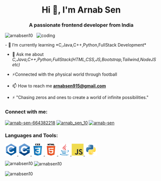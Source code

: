 <h1 align="center">Hi 👋, I'm Arnab Sen</h1>
<h3 align="center">A passionate frontend developer from India</h3>
<img align="right" alt="coding" width="400" src="https://user-images.githubusercontent.com/55389276/140866485-8fb1c876-9a8f-4d6a-98dc-08c4981eaf70.gif">

<p align="left"> <img src="https://komarev.com/ghpvc/?username=arnabsen10&label=Profile%20views&color=0e75b6&style=flat" alt="arnabsen10" /> </p>
- 🌱 I’m currently learning *C,Java,C++,Python,FullStack Development*

- 💬 Ask me about *C,Java,C++,Python,FullStack(HTML,CSS,JS,Bootstrap,Tailwind,NodeJS etc)*
  
- ⚡Connected with the physical world through football
 
- 📫 How to reach me **arnabsen915@gmail.com**
  
- ⚡ "Chasing zeros and ones to create a world of infinite possibilities."
<h3 align="left">Connect with me:</h3>
<p align="left">
<a href="https://linkedin.com/in/arnab-sen-664382218" target="blank"><img align="center" src="https://raw.githubusercontent.com/rahuldkjain/github-profile-readme-generator/master/src/images/icons/Social/linked-in-alt.svg" alt="arnab-sen-664382218" height="30" width="40" /></a>
<a href="https://instagram.com/arnab_sen_10" target="blank"><img align="center" src="https://raw.githubusercontent.com/rahuldkjain/github-profile-readme-generator/master/src/images/icons/Social/instagram.svg" alt="arnab_sen_10" height="30" width="40" /></a>
<a href="https://www.leetcode.com/arnab-sen" target="blank"><img align="center" src="https://raw.githubusercontent.com/rahuldkjain/github-profile-readme-generator/master/src/images/icons/Social/leet-code.svg" alt="arnab-sen" height="30" width="40" /></a>
</p>

<h3 align="left">Languages and Tools:</h3>
<p align="left"> <a href="https://www.cprogramming.com/" target="_blank" rel="noreferrer"> <img src="https://raw.githubusercontent.com/devicons/devicon/master/icons/c/c-original.svg" alt="c" width="40" height="40"/> </a> <a href="https://www.w3schools.com/cpp/" target="_blank" rel="noreferrer"> <img src="https://raw.githubusercontent.com/devicons/devicon/master/icons/cplusplus/cplusplus-original.svg" alt="cplusplus" width="40" height="40"/> </a> <a href="https://www.w3schools.com/css/" target="_blank" rel="noreferrer"> <img src="https://raw.githubusercontent.com/devicons/devicon/master/icons/css3/css3-original-wordmark.svg" alt="css3" width="40" height="40"/> </a> <a href="https://www.w3.org/html/" target="_blank" rel="noreferrer"> <img src="https://raw.githubusercontent.com/devicons/devicon/master/icons/html5/html5-original-wordmark.svg" alt="html5" width="40" height="40"/> </a> <a href="https://www.java.com" target="_blank" rel="noreferrer"> <img src="https://raw.githubusercontent.com/devicons/devicon/master/icons/java/java-original.svg" alt="java" width="40" height="40"/> </a> <a href="https://developer.mozilla.org/en-US/docs/Web/JavaScript" target="_blank" rel="noreferrer"> <img src="https://raw.githubusercontent.com/devicons/devicon/master/icons/javascript/javascript-original.svg" alt="javascript" width="40" height="40"/> </a> <a href="https://www.python.org" target="_blank" rel="noreferrer"> <img src="https://raw.githubusercontent.com/devicons/devicon/master/icons/python/python-original.svg" alt="python" width="40" height="40"/> </a> </p>

<p><img align="left" src="https://github-readme-stats.vercel.app/api/top-langs?username=arnabsen10&show_icons=true&locale=en&layout=compact" alt="arnabsen10" /></p>

<p>&nbsp;<img align="center" src="https://github-readme-stats.vercel.app/api?username=arnabsen10&show_icons=true&locale=en" alt="arnabsen10" /></p>

<p><img align="center" src="https://github-readme-streak-stats.herokuapp.com/?user=arnabsen10&" alt="arnabsen10" /></p>

<!---
ArnabSen10/ArnabSen10 is a ✨ special ✨ repository because its `README.md` (this file) appears on your GitHub profile.
You can click the Preview link to take a look at your changes.
--->
